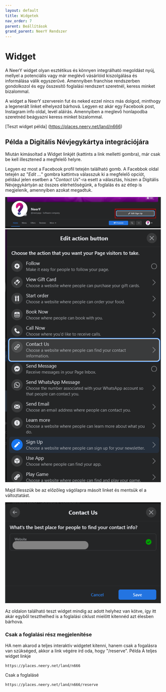 ```yaml
---
layout: default
title: Widgetek
nav_order: 7
parent: Beállítások
grand_parent: NeerY Rendszer
---
```

# Widget
A NeerY widget olyan esztétikus és könnyen integrálható megoldást nyúj, mellyel a potenciális vagy már meglévő vásárlóid kiszolgálása és informálása válik egyszerűvé.
Amennyiben franchise rendszerben gondolkozol és egy összesítő foglalási rendszert szeretnél, keress minket bizalommal.

A widget a NeerY szerverein fut és neked ezzel nincs más dolgod, minthogy a legenerált linket elhelyezd bárhová. Legyen ez akár egy Facebook post, Instagram info oldal, levél aláírás. Amennyiben a meglevő honlapodba szeretnéd beágyazni keress minket bizalommal.

[Teszt widget példa] (https://places.neery.net/land/n666)

## Példa a Digitális Névjegykártya integrációjára
Miután kimásoltad a Widget linkjét (kattints a link melletti gombra), már csak be kell illesztened a megfelelő helyre.

Legyen ez most a Facebook profil tetején található gomb.
A Facebbok oldal tetején az "_Edit ..._" gombra kattintva válasszuk ki a megfelelő opciót, például jelen esetben a "_Contact Us_"-ra esett a választás, hiszen a Digitális Névjegykártyán az összes elérhetőségünk, a foglalás és az étlep is megjelenik, amennyiben azokat megadtuk.

![](../../assets/images/insert_did_1.png)
![](../../assets/images/insert_did_2.png)

Majd illesszük be az előzőleg vágólapra másolt linket és mentsük el a változtatást.

![](../../assets/images/insert_did_3.png)

Az oldalon található teszt widget mindig az adott helyhez van kötve, így itt akár egyből teszthelhed is a foglalási ciklust mielőtt kitennéd azt élesben bárhova.

### Csak a foglalási rész megjelenítése
HA nem akarod a teljes interaktív widgetet kitenni, hanem csak a fogalásra van szükséged, akkor a link végére írd oda, hogy "/reserve".
Példa
A teljes widget linkje 
```html
https://places.neery.net/land/n666
```

Csak a foglalásé
```html
https://places.neery.net/land/n666/reserve
```